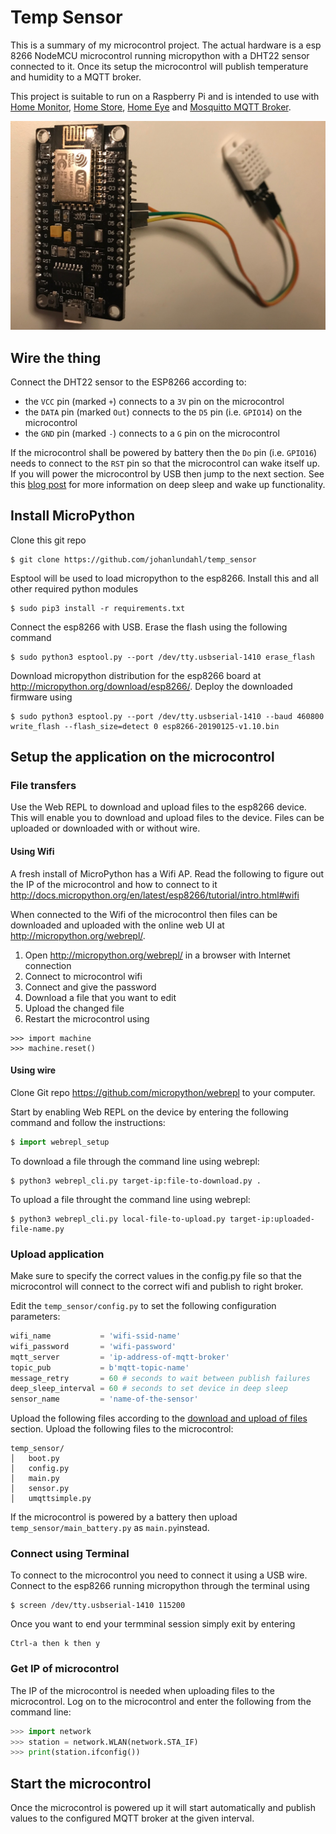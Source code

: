 # Temp Sensor

This is a summary of my microcontrol project. The actual hardware is a esp 8266 NodeMCU microcontrol running micropython with a DHT22 sensor connected to it. Once its setup the microcontrol will publish temperature and humidity to a MQTT broker.

This project is suitable to run on a Raspberry Pi and is intended to use with [Home Monitor](http://github.com/johanlundahl/home_monitor), [Home Store](http://github.com/johanlundahl/home_store), [Home Eye](http://github.com/johanlundahl/home_eye) and [Mosquitto MQTT Broker](https://randomnerdtutorials.com/how-to-install-mosquitto-broker-on-raspberry-pi/).

![NodeMCU and DHT22](img/nodemcu_dht22.jpg)

<!-- Tutorial used: http://docs.micropython.org/en/latest/esp8266/quickref.html -->

## Wire the thing
Connect the DHT22 sensor to the ESP8266 according to:
* the `VCC` pin (marked `+`) connects to a `3V` pin on the microcontrol 
* the `DATA` pin (marked `Out`) connects to the `D5` pin (i.e. `GPIO14`) on the microcontrol
* the `GND` pin (marked `-`) connects to a `G` pin on the microcontrol

If the microcontrol shall be powered by battery then the `Do` pin (i.e. `GPIO16`) needs to connect to the `RST` pin so that the microcontrol can wake itself up. If you will power the microcontrol by USB then jump to the next section. See this [blog post](
https://randomnerdtutorials.com/micropython-esp8266-deep-sleep-wake-up-sources/) for more information on deep sleep and wake up functionality.

## Install MicroPython

Clone this git repo

```
$ git clone https://github.com/johanlundahl/temp_sensor
```

Esptool will be used to load micropython to the esp8266. Install this and all other required python modules
```
$ sudo pip3 install -r requirements.txt
```

Connect the esp8266 with USB. Erase the flash using the following command
```
$ sudo python3 esptool.py --port /dev/tty.usbserial-1410 erase_flash
```
<!-- /Library/Frameworks/Python.framework/Versions/3.6/lib/python3.6/site-packages/esptool.py -->

Download micropython distribution for the esp8266 board at http://micropython.org/download/esp8266/. Deploy the downloaded firmware using
```
$ sudo python3 esptool.py --port /dev/tty.usbserial-1410 --baud 460800 write_flash --flash_size=detect 0 esp8266-20190125-v1.10.bin 
```

## Setup the application on the microcontrol

### File transfers

Use the Web REPL to download and upload files to the esp8266 device. This will enable you to download and upload files to the device. Files can be uploaded or downloaded with or without wire.

#### Using Wifi
A fresh install of MicroPython has a Wifi AP. Read the following to figure out the IP of the microcontrol and how to connect to it http://docs.micropython.org/en/latest/esp8266/tutorial/intro.html#wifi

When connected to the Wifi of the microcontrol then files can be downloaded and uploaded with the online web UI at http://micropython.org/webrepl/.

1. Open http://micropython.org/webrepl/ in a browser with Internet connection
2. Connect to microcontrol wifi
3. Connect and give the password
4. Download a file that you want to edit
5. Upload the changed file
6. Restart the microcontrol using

```
>>> import machine
>>> machine.reset()
```

#### Using wire

Clone Git repo https://github.com/micropython/webrepl to your computer. 

Start by enabling Web REPL on the device by entering the following command and follow the instructions:
```python
$ import webrepl_setup
```

To download a file through the command line using webrepl:
```
$ python3 webrepl_cli.py target-ip:file-to-download.py .
```

To upload a file throught the command line using webrepl:
```
$ python3 webrepl_cli.py local-file-to-upload.py target-ip:uploaded-file-name.py
```

### Upload application

Make sure to specify the correct values in the config.py file so that the microcontrol will connect to the correct wifi and publish to right broker.

Edit the `temp_sensor/config.py` to set the following configuration parameters:
```python
wifi_name 			= 'wifi-ssid-name'
wifi_password 		= 'wifi-password'
mqtt_server 		= 'ip-address-of-mqtt-broker'
topic_pub 			= b'mqtt-topic-name'
message_retry 		= 60 # seconds to wait between publish failures
deep_sleep_interval = 60 # seconds to set device in deep sleep
sensor_name 		= 'name-of-the-sensor'
```

Upload the following files according to the [download and upload of files](https://github.com/johanlundahl/temp_sensor#file-transfers) section. Upload the following files to the microcontrol:

```
temp_sensor/
│   boot.py
│   config.py
│   main.py
│   sensor.py
│   umqttsimple.py
```

If the microcontrol is powered by a battery then upload `temp_sensor/main_battery.py` as `main.py`instead. 


### Connect using Terminal

To connect to the microcontrol you need to connect it using a USB wire. Connect to the esp8266 running micropython through the terminal using
```
$ screen /dev/tty.usbserial-1410 115200
```

Once you want to end your termminal session simply exit by entering
```
Ctrl-a then k then y 
```

### Get IP of microcontrol
The IP of the microcontrol is needed when uploading files to the microcontrol. Log on to the microcontrol and enter the following from the command line:
```python
>>> import network
>>> station = network.WLAN(network.STA_IF)
>>> print(station.ifconfig())
```

## Start the microcontrol
Once the microcontrol is powered up it will start automatically and publish values to the configured MQTT broker at the given interval.

